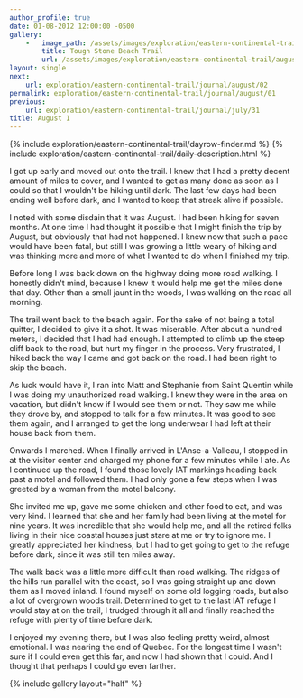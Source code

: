 ```yaml
---
author_profile: true
date: 01-08-2012 12:00:00 -0500
gallery:
    -   image_path: /assets/images/exploration/eastern-continental-trail/august/small/1-1.jpg
        title: Tough Stone Beach Trail
        url: /assets/images/exploration/eastern-continental-trail/august/large/1-1.jpg
layout: single
next:
    url: exploration/eastern-continental-trail/journal/august/02
permalink: exploration/eastern-continental-trail/journal/august/01
previous:
    url: exploration/eastern-continental-trail/journal/july/31
title: August 1
---
```

{% include exploration/eastern-continental-trail/dayrow-finder.md %}
{% include exploration/eastern-continental-trail/daily-description.html %}

I got up early and moved out onto the trail. I knew that I had a pretty decent amount of miles to cover, and I wanted to get as many done as soon as I could so that I wouldn't be hiking until dark. The last few days had been ending well before dark, and I wanted to keep that streak alive if possible.

I noted with some disdain that it was August. I had been hiking for seven months. At one time I had thought it possible that I might finish the trip by August, but obviously that had not happened. I knew now that such a pace would have been fatal, but still I was growing a little weary of hiking and was thinking more and more of what I wanted to do when I finished my trip.

Before long I was back down on the highway doing more road walking. I honestly didn't mind, because I knew it would help me get the miles done that day. Other than a small jaunt in the woods, I was walking on the road all morning.

The trail went back to the beach again. For the sake of not being a total quitter, I decided to give it a shot. It was miserable. After about a hundred meters, I decided that I had had enough. I attempted to climb up the steep cliff back to the road, but hurt my finger in the process. Very frustrated, I hiked back the way I came and got back on the road. I had been right to skip the beach.

As luck would have it, I ran into Matt and Stephanie from Saint Quentin while I was doing my unauthorized road walking. I knew they were in the area on vacation, but didn't know if I would see them or not. They saw me while they drove by, and stopped to talk for a few minutes. It was good to see them again, and I arranged to get the long underwear I had left at their house back from them.

Onwards I marched. When I finally arrived in L'Anse-a-Valleau, I stopped in at the visitor center and charged my phone for a few minutes while I ate. As I continued up the road, I found those lovely IAT markings heading back past a motel and followed them. I had only gone a few steps when I was greeted by a woman from the motel balcony.

She invited me up, gave me some chicken and other food to eat, and was very kind. I learned that she and her family had been living at the motel for nine years. It was incredible that she would help me, and all the retired folks living in their nice coastal houses just stare at me or try to ignore me. I greatly appreciated her kindness, but I had to get going to get to the refuge before dark, since it was still ten miles away.

The walk back was a little more difficult than road walking. The ridges of the hills run parallel with the coast, so I was going straight up and down them as I moved inland. I found myself on some old logging roads, but also a lot of overgrown woods trail. Determined to get to the last IAT refuge I would stay at on the trail, I trudged through it all and finally reached the refuge with plenty of time before dark.

I enjoyed my evening there, but I was also feeling pretty weird, almost emotional. I was nearing the end of Quebec. For the longest time I wasn't sure if I could even get this far, and now I had shown that I could. And I thought that perhaps I could go even farther.

{% include gallery layout="half" %}